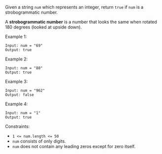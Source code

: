Given a string `num` which represents an integer, return `true` if `num` is a strobogrammatic number.

A **strobogrammatic number** is a number that looks the same when rotated 180 degrees (looked at upside down).

Example 1:
```
Input: num = "69"
Output: true
```

Example 2:
```
Input: num = "88"
Output: true
```

Example 3:
```
Input: num = "962"
Output: false
```

Example 4:
```
Input: num = "1"
Output: true
```

Constraints:
* `1 <= num.length <= 50`
* `num` consists of only digits.
* `num` does not contain any leading zeros except for zero itself.
